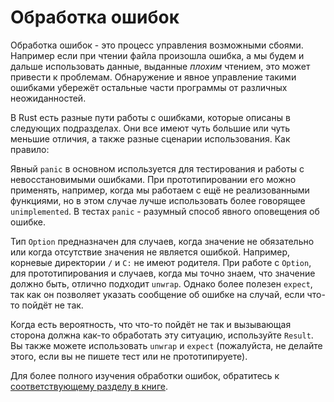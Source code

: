 # Обработка ошибок

Обработка ошибок - это процесс управления возможными сбоями. Например если при чтении файла произошла ошибка, а мы будем и дальше использовать данные, выданные *плохим* чтением, это может привести к проблемам. Обнаружение и явное управление такими ошибками убережёт остальные части программы от различных неожиданностей.

В Rust есть разные пути работы с ошибками, которые описаны в следующих подразделах. Они все имеют чуть большие или чуть меньшие отличия, а также разные сценарии использования. Как правило:

Явный `panic` в основном используется для тестирования и работы с невосстановимыми ошибками. При прототипировании его можно применять, например, когда мы работаем с ещё не реализованными функциями, но в этом случае лучше использовать более говорящее `unimplemented`. В тестах `panic` - разумный способ явного оповещения об ошибке.

Тип `Option` предназначен для случаев, когда значение не обязательно или когда отсутствие значения не является ошибкой. Например, корневые директории `/` и `C:` не имеют родителя. При работе с `Option`, для прототипирования и случаев, когда мы точно знаем, что значение должно быть, отлично подходит `unwrap`. Однако более полезен `expect`, так как он позволяет указать сообщение об ошибке на случай, если что-то пойдёт не так.

Когда есть вероятность, что что-то пойдёт не так и вызывающая сторона должна как-то обработать эту ситуацию, используйте `Result`. Вы также можете использовать `unwrap` и `expect` (пожалуйста, не делайте этого, если вы не пишете тест или не прототипируете).

Для более полного изучения обработки ошибок, обратитесь к [соответствующему разделу в книге](https://doc.rust-lang.org/book/ch09-00-error-handling.html).
